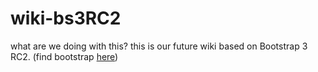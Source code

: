 wiki-bs3RC2
===========

what are we doing with this? this is our future wiki based on Bootstrap 3 RC2. (find bootstrap [here](http://github.com/twitter/bootsrap))
